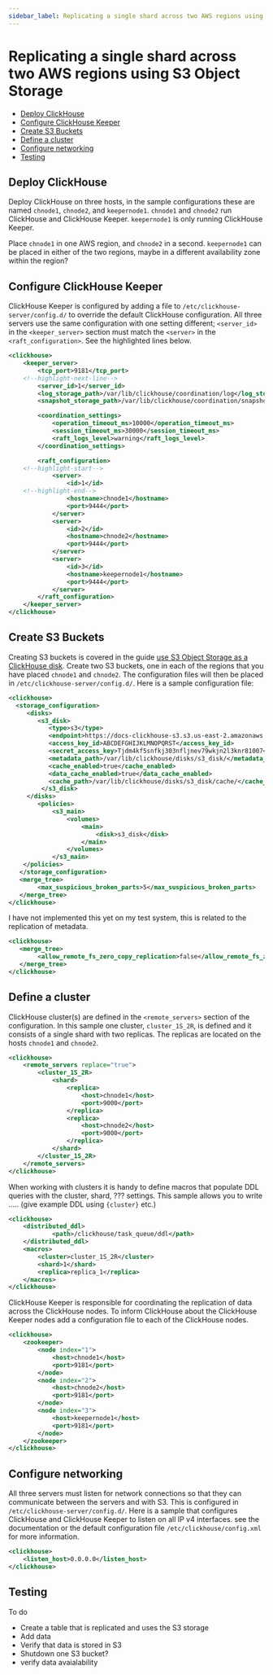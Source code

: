 ```yaml
---
sidebar_label: Replicating a single shard across two AWS regions using S3 Object Storage
---
```


# Replicating a single shard across two AWS regions using S3 Object Storage

- [Deploy ClickHouse](#deploy-clickhouse)
- [Configure ClickHouse Keeper](#configure-clickhouse-keeper)
- [Create S3 Buckets](#create-s3-buckets)
- [Define a cluster](#define-a-cluster)
- [Configure networking](#configure-networking)
- [Testing](#testing)

## Deploy ClickHouse

Deploy ClickHouse on three hosts, in the sample configurations these are named `chnode1`, `chnode2`, and `keepernode1`.  `chnode1` and `chnode2` run ClickHouse and ClickHouse Keeper.  `keepernode1` is only running ClickHouse Keeper.

Place `chnode1` in one AWS region, and `chnode2` in a second.  `keepernode1` can be placed in either of the two regions, maybe in a different availability zone within the region?

## Configure ClickHouse Keeper

ClickHouse Keeper is configured by adding a file to `/etc/clickhouse-server/config.d/` to override the default ClickHouse configuration.  All three servers use the same configuration with one setting different; `<server_id>` in the `<keeper_server>` section must match the `<server>` in the `<raft_configuration>`.  See the highlighted lines below.

```xml title="/etc/clickhouse-server/config.d/enable-keeper.xml"
<clickhouse>
    <keeper_server>
        <tcp_port>9181</tcp_port>
	<!--highlight-next-line-->
        <server_id>1</server_id>
        <log_storage_path>/var/lib/clickhouse/coordination/log</log_storage_path>
        <snapshot_storage_path>/var/lib/clickhouse/coordination/snapshots</snapshot_storage_path>

        <coordination_settings>
            <operation_timeout_ms>10000</operation_timeout_ms>
            <session_timeout_ms>30000</session_timeout_ms>
            <raft_logs_level>warning</raft_logs_level>
        </coordination_settings>

        <raft_configuration>
	<!--highlight-start-->
            <server>
                <id>1</id>
	<!--highlight-end-->
                <hostname>chnode1</hostname>
                <port>9444</port>
            </server>
            <server>
                <id>2</id>
                <hostname>chnode2</hostname>
                <port>9444</port>
            </server>
            <server>
                <id>3</id>
                <hostname>keepernode1</hostname>
                <port>9444</port>
            </server>
        </raft_configuration>
    </keeper_server>
</clickhouse>
```

## Create S3 Buckets

Creating S3 buckets is covered in the guide [use S3 Object Storage as a ClickHouse disk](./configuring-s3-for-clickhouse-use.md). Create two S3 buckets, one in each of the regions that you have placed `chnode1` and `chnode2`.  The configuration files will then be placed in `/etc/clickhouse-server/config.d/`.  Here is a sample configuration file:

```xml title="/etc/clickhouse-server/config.d/storage_config.xml"
<clickhouse>
  <storage_configuration>
     <disks>
        <s3_disk>
           <type>s3</type>
           <endpoint>https://docs-clickhouse-s3.s3.us-east-2.amazonaws.com/clickhouses3/</endpoint>
           <access_key_id>ABCDEFGHIJKLMNOPQRST</access_key_id>
           <secret_access_key>Tjdm4kf5snfkj303nfljnev79wkjn2l3knr81007</secret_access_key>
           <metadata_path>/var/lib/clickhouse/disks/s3_disk/</metadata_path>
           <cache_enabled>true</cache_enabled>
           <data_cache_enabled>true</data_cache_enabled>
           <cache_path>/var/lib/clickhouse/disks/s3_disk/cache/</cache_path>
         </s3_disk>
     </disks>
        <policies>
            <s3_main>
                <volumes>
                    <main>
                        <disk>s3_disk</disk>
                    </main>
                </volumes>
            </s3_main>
    </policies>
   </storage_configuration>
   <merge_tree>
        <max_suspicious_broken_parts>5</max_suspicious_broken_parts>
   </merge_tree>
</clickhouse>
```

I have not implemented this yet on my test system, this is related to the replication of metadata.

```xml title="/etc/clickhouse-server/config.d/remote-servers.xml"
<clickhouse>
   <merge_tree>
        <allow_remote_fs_zero_copy_replication>false</allow_remote_fs_zero_copy_replication>
   </merge_tree>
</clickhouse>
```

## Define a cluster

ClickHouse cluster(s) are defined in the `<remote_servers>` section of the configuration.  In this sample one cluster, `cluster_1S_2R`, is defined and it consists of a single shard with two replicas.  The replicas are located on the hosts `chnode1` and `chnode2`.

```xml title="/etc/clickhouse-server/config.d/remote-servers.xml"
<clickhouse>
    <remote_servers replace="true">
        <cluster_1S_2R>
            <shard>
                <replica>
                    <host>chnode1</host>
                    <port>9000</port>
                </replica>
                <replica>
                    <host>chnode2</host>
                    <port>9000</port>
                </replica>
            </shard>
        </cluster_1S_2R>
    </remote_servers>
</clickhouse>
```

When working with clusters it is handy to define macros that populate DDL queries with the cluster, shard, ??? settings.  This sample allows you to write ..... (give example DDL using `{cluster}` etc.)

```xml title="/etc/clickhouse-server/config.d/macros.xml"
<clickhouse>
    <distributed_ddl>
            <path>/clickhouse/task_queue/ddl</path>
    </distributed_ddl>
    <macros>
        <cluster>cluster_1S_2R</cluster>
        <shard>1</shard>
        <replica>replica_1</replica>
    </macros>
</clickhouse>
```

ClickHouse Keeper is responsible for coordinating the replication of data across the ClickHouse nodes.  To inform ClickHouse about the ClickHouse Keeper nodes add a configuration file to each of the ClickHouse nodes.

```xml title="/etc/clickhouse-server/config.d/use_keeper.xml"
<clickhouse>
    <zookeeper>
        <node index="1">
            <host>chnode1</host>
            <port>9181</port>
        </node>
        <node index="2">
            <host>chnode2</host>
            <port>9181</port>
        </node>
        <node index="3">
            <host>keepernode1</host>
            <port>9181</port>
        </node>
    </zookeeper>
</clickhouse>
```

## Configure networking

All three servers must listen for network connections so that they can communicate between the servers and with S3.  This is configured in `/etc/clickhouse-server/config.d/`.  Here is a sample that configures ClickHouse and ClickHouse Keeper to listen on all IP v4 interfaces.  see the documentation or the default configuration file `/etc/clickhouse/config.xml` for more information.

```xml title="/etc/clickhouse-server/config.d/networking.xml"
<clickhouse>
    <listen_host>0.0.0.0</listen_host>
</clickhouse>
```

## Testing

To do

- Create a table that is replicated and uses the S3 storage
- Add data
- Verify that data is stored in S3
- Shutdown one S3 bucket?
- verify data avaialability
